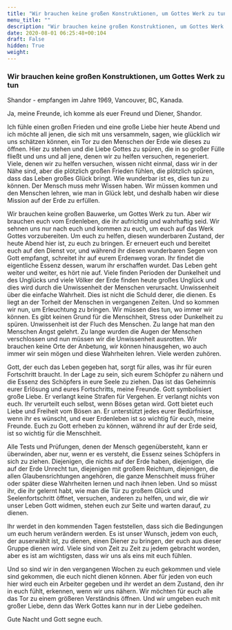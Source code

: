 ```yaml
---
title: "Wir brauchen keine großen Konstruktionen, um Gottes Werk zu tun"
menu_title: ""
description: "Wir brauchen keine großen Konstruktionen, um Gottes Werk zu tun"
date: 2020-08-01 06:25:48+00:104
draft: False
hidden: True
weight:
---
```

### Wir brauchen keine großen Konstruktionen, um Gottes Werk zu tun

Shandor - empfangen im Jahre 1969, Vancouver, BC, Kanada.

Ja, meine Freunde, ich komme als euer Freund und Diener, Shandor.

Ich fühle einen großen Frieden und eine große Liebe hier heute Abend und ich möchte all jenen, die sich mit uns versammeln, sagen, wie glücklich wir uns schätzen können, ein Tor zu den Menschen der Erde wie dieses zu öffnen. Hier zu stehen und die Liebe Gottes zu spüren, die in so großer Fülle fließt und uns und all jene, denen wir zu helfen versuchen, regeneriert. Viele, denen wir zu helfen versuchen, wissen nicht einmal, dass wir in der Nähe sind, aber die plötzlich großen Frieden fühlen, die plötzlich spüren, dass das Leben großes Glück bringt. Wie wunderbar ist es, dies tun zu können. Der Mensch muss mehr Wissen haben. Wir müssen kommen und den Menschen lehren, wie man in Glück lebt, und deshalb haben wir diese Mission auf der Erde zu erfüllen.

Wir brauchen keine großen Bauwerke, um Gottes Werk zu tun. Aber wir brauchen euch vom Erdenleben, die ihr aufrichtig und wahrhaftig seid. Wir sehnen uns nur nach euch und kommen zu euch, um euch auf das Werk Gottes vorzubereiten. Um euch zu helfen, diesen wunderbaren Zustand, der heute Abend hier ist, zu euch zu bringen. Er erneuert euch und bereitet euch auf den Dienst vor, und während ihr diesen wunderbaren Segen von Gott empfangt, schreitet ihr auf eurem Erdenweg voran. Ihr findet die eigentliche Essenz dessen, warum ihr erschaffen wurdet. Das Leben geht weiter und weiter, es hört nie auf. Viele finden Perioden der Dunkelheit und des Unglücks und viele Völker der Erde finden heute großes Unglück und dies wird durch die Unwissenheit der Menschen verursacht. Unwissenheit über die einfache Wahrheit. Dies ist nicht die Schuld derer, die dienen. Es liegt an der Torheit der Menschen in vergangenen Zeiten. Und so kommen wir nun, um Erleuchtung zu bringen. Wir müssen dies tun, wo immer wir können. Es gibt keinen Grund für die Menschheit, Stress oder Dunkelheit zu spüren. Unwissenheit ist der Fluch des Menschen. Zu lange hat man den Menschen Angst gelehrt. Zu lange wurden die Augen der Menschen verschlossen und nun müssen wir die Unwissenheit ausrotten. Wir brauchen keine Orte der Anbetung, wir können hinausgehen, wo auch immer wir sein mögen und diese Wahrheiten lehren. Viele werden zuhören.

Gott, der euch das Leben gegeben hat, sorgt für alles, was ihr für euren Fortschritt braucht. In der Lage zu sein, sich eurem Schöpfer zu nähern und die Essenz des Schöpfers in eure Seele zu ziehen. Das ist das Geheimnis eurer Erlösung und eures Fortschritts, meine Freunde. Gott symbolisiert große Liebe. Er verlangt keine Strafen für Vergehen. Er verlangt nichts von euch. Ihr verurteilt euch selbst, wenn Böses getan wird. Gott bietet euch Liebe und Freiheit vom Bösen an. Er unterstützt jedes eurer Bedürfnisse, wenn ihr es wünscht, und euer Erdenleben ist so wichtig für euch, meine Freunde. Euch zu Gott erheben zu können, während ihr auf der Erde seid, ist so wichtig für die Menschheit.

Alle Tests und Prüfungen, denen der Mensch gegenübersteht, kann er überwinden, aber nur, wenn er es versteht, die Essenz seines Schöpfers in sich zu ziehen. Diejenigen, die nichts auf der Erde haben, diejenigen, die auf der Erde Unrecht tun, diejenigen mit großem Reichtum, diejenigen, die allen Glaubensrichtungen angehören, die ganze Menschheit muss früher oder später diese Wahrheiten lernen und nach ihnen leben. Und so müsst ihr, die ihr gelernt habt, wie man die Tür zu großem Glück und Seelenfortschritt öffnet, versuchen, anderen zu helfen, und wir, die wir unser Leben Gott widmen, stehen euch zur Seite und warten darauf, zu dienen.

Ihr werdet in den kommenden Tagen feststellen, dass sich die Bedingungen um euch herum verändern werden. Es ist unser Wunsch, jedem von euch, der auserwählt ist, zu dienen, einen Diener zu bringen, der euch aus dieser Gruppe dienen wird. Viele sind von Zeit zu Zeit zu jedem gebracht worden, aber es ist am wichtigsten, dass wir uns als eins mit euch fühlen.

Und so sind wir in den vergangenen Wochen zu euch gekommen und viele sind gekommen, die euch nicht dienen können. Aber für jeden von euch hier wird euch ein Arbeiter gegeben und ihr werdet an dem Zustand, den ihr in euch fühlt, erkennen, wenn wir uns nähern. Wir möchten für euch alle das Tor zu einem größeren Verständnis öffnen. Und wir umgeben euch mit großer Liebe, denn das Werk Gottes kann nur in der Liebe gedeihen.

Gute Nacht und Gott segne euch.
